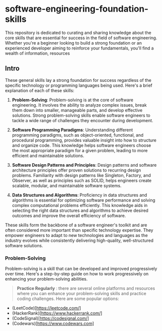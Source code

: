 # software-engineering-foundation-skills
This repository is dedicated to curating and sharing knowledge about the core skills that are essential for success in the field of software engineering. Whether you're a beginner looking to build a strong foundation or an experienced developer aiming to reinforce your fundamentals, you'll find a wealth of information, resources

## Intro
These general skills lay a strong foundation for success regardless of the specific technology or programming languages being used. Here's a brief explanation of each of these skills:

1. **Problem-Solving**: Problem-solving is at the core of software engineering. It involves the ability to analyze complex issues, break them down into smaller, manageable parts, and develop effective solutions. Strong problem-solving skills enable software engineers to tackle a wide range of challenges they encounter during development.

2. **Software Programming Paradigms**: Understanding different programming paradigms, such as object-oriented, functional, and procedural programming, provides valuable insight into how to structure and organize code. This knowledge helps software engineers choose the most appropriate paradigm for a given problem, leading to more efficient and maintainable solutions.

3. **Software Design Patterns and Principles**: Design patterns and software architecture principles offer proven solutions to recurring design problems. Familiarity with design patterns like Singleton, Factory, and Observer, as well as principles such as SOLID, helps engineers create scalable, modular, and maintainable software systems.

4. **Data Structures and Algorithms**: Proficiency in data structures and algorithms is essential for optimizing software performance and solving complex computational problems efficiently. This knowledge aids in selecting the right data structures and algorithms to achieve desired outcomes and improve the overall efficiency of software.

These skills form the backbone of a software engineer's toolkit and are often considered more important than specific technology expertise. They empower engineers to adapt to new technologies and languages as the industry evolves while consistently delivering high-quality, well-structured software solutions.

### Problem-Solving
Problem-solving is a skill that can be developed and improved progressively over time. Here's a step-by-step guide on how to work progressively on enhancing your problem-solving abilities.
> **Practice Regularly** : there are several online platforms and resources where you can enhance your problem-solving skills and practice coding challenges. Here are some popular options:

- (LeetCode)[https://leetcode.com/]
- (HackerRank)[https://www.hackerrank.com/]
- (CodeSignal)[https://codesignal.com/]
- (Codewars)[https://www.codewars.com]
